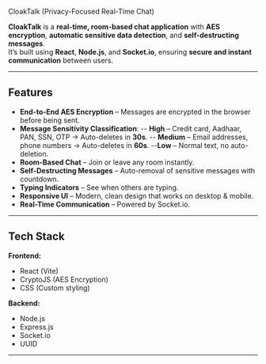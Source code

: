 CloakTalk (Privacy-Focused Real-Time Chat)

**CloakTalk** is a **real-time, room-based chat application** with **AES encryption**, **automatic sensitive data detection**, and **self-destructing messages**.  
It’s built using **React**, **Node.js**, and **Socket.io**, ensuring **secure and instant communication** between users.

--------------------------------------------------------------------------------------------------------------------------------------------------------------------------------------

## Features

- **End-to-End AES Encryption** – Messages are encrypted in the browser before being sent.
- **Message Sensitivity Classification**:
  -- **High** – Credit card, Aadhaar, PAN, SSN, OTP → Auto-deletes in **30s**.
  -- **Medium** – Email addresses, phone numbers → Auto-deletes in **60s**.
  --**Low** – Normal text, no auto-deletion.
- **Room-Based Chat** – Join or leave any room instantly.
- **Self-Destructing Messages** – Auto-removal of sensitive messages with countdown.
- **Typing Indicators** – See when others are typing.
- **Responsive UI** – Modern, clean design that works on desktop & mobile.
- **Real-Time Communication** – Powered by Socket.io.

----------------------------------------------------------------------------------------------------------------------------------------------------------------------------------------

## Tech Stack

**Frontend:**
- React (Vite)
- CryptoJS (AES Encryption)
- CSS (Custom styling)

**Backend:**
- Node.js
- Express.js
- Socket.io
- UUID

----------------------------------------------------------------------------------------------------------------------------------------------------------------------------------------

